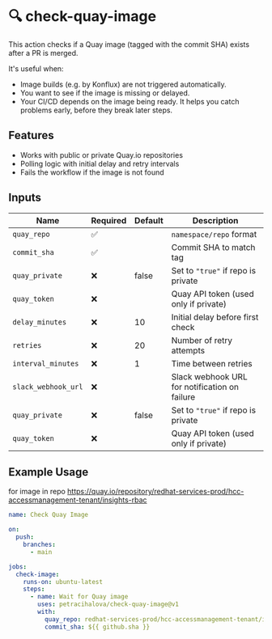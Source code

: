 # 🔍 check-quay-image

This action checks if a Quay image (tagged with the commit SHA) exists after a PR is merged.

It's useful when:

* Image builds (e.g. by Konflux) are not triggered automatically.
* You want to see if the image is missing or delayed.
* Your CI/CD depends on the image being ready.
It helps you catch problems early, before they break later steps.

## Features

- Works with public or private Quay.io repositories
- Polling logic with initial delay and retry intervals
- Fails the workflow if the image is not found

## Inputs

| Name               | Required | Default | Description |
|--------------------|----------|---------|-------------|
| `quay_repo`        | ✅       |         | `namespace/repo` format |
| `commit_sha`       | ✅       |         | Commit SHA to match tag |
| `quay_private`     | ❌       | false   | Set to `"true"` if repo is private |
| `quay_token`       | ❌       |         | Quay API token (used only if private) |
| `delay_minutes`    | ❌       | 10      | Initial delay before first check |
| `retries`          | ❌       | 20      | Number of retry attempts |
| `interval_minutes` | ❌       | 1       | Time between retries |
| `slack_webhook_url`| ❌       |         | Slack webhook URL for notification on failure |
| `quay_private`     | ❌       | false   | Set to `"true"` if repo is private |
| `quay_token`       | ❌       |         | Quay API token (used only if private) |

## Example Usage
for image in repo https://quay.io/repository/redhat-services-prod/hcc-accessmanagement-tenant/insights-rbac 

```yaml
name: Check Quay Image

on:
  push:
    branches:
      - main

jobs:
  check-image:
    runs-on: ubuntu-latest
    steps:
      - name: Wait for Quay image
        uses: petracihalova/check-quay-image@v1
        with:
          quay_repo: redhat-services-prod/hcc-accessmanagement-tenant/insights-rbac
          commit_sha: ${{ github.sha }}
